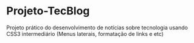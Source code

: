 # Projeto-TecBlog
Projeto prático do desenvolvimento de notícias sobre tecnologia usando CSS3 intermediário (Menus laterais, formatação de links e etc)
